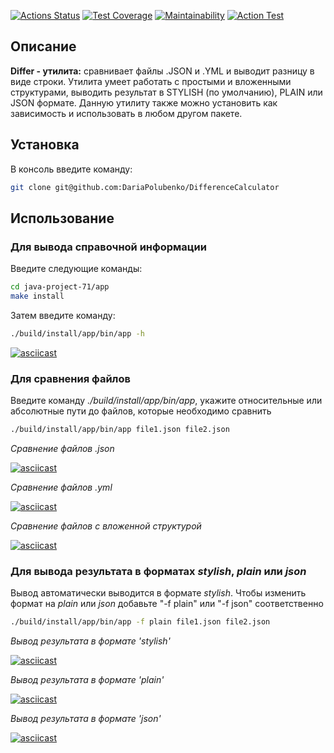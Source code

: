 [![Actions Status](https://github.com/DariaPolubenko/java-project-71/actions/workflows/hexlet-check.yml/badge.svg)](https://github.com/DariaPolubenko/java-project-71/actions)
[![Test Coverage](https://api.codeclimate.com/v1/badges/2e9106abf701b80f8eb4/test_coverage)](https://codeclimate.com/github/DariaPolubenko/java-project-71/test_coverage)
[![Maintainability](https://api.codeclimate.com/v1/badges/2e9106abf701b80f8eb4/maintainability)](https://codeclimate.com/github/DariaPolubenko/java-project-71/maintainability)
[![Action Test](https://github.com/DariaPolubenko/java-project-71/actions/workflows/main.yml/badge.svg)](https://github.com/DariaPolubenko/java-project-71/actions)


## Описание
**Differ - утилита:**
сравнивает файлы .JSON и .YML и выводит разницу в виде строки.
Утилита умеет работать с простыми и вложенными структурами, выводить результат в STYLISH (по умолчанию), PLAIN или JSON формате.
Данную утилиту также можно установить как зависимость и использовать в любом другом пакете.


## Установка
В консоль введите команду:
```bash
git clone git@github.com:DariaPolubenko/DifferenceCalculator
```


## Использование

### Для вывода справочной информации
Введите следующие команды:
```bash
cd java-project-71/app
make install
```

Затем введите команду:
```bash
./build/install/app/bin/app -h
```
[![asciicast](https://asciinema.org/a/657399.svg)](https://asciinema.org/a/657399)



### Для сравнения файлов
Введите команду _./build/install/app/bin/app_, укажите относительные или абсолютные пути до файлов, которые необходимо сравнить
```bash
./build/install/app/bin/app file1.json file2.json
```

_Сравнение файлов .json_

[![asciicast](https://asciinema.org/a/657400.svg)](https://asciinema.org/a/657400)


_Сравнение файлов .yml_

[![asciicast](https://asciinema.org/a/657401.svg)](https://asciinema.org/a/657401)


_Сравнение файлов с вложенной структурой_

[![asciicast](https://asciinema.org/a/657397.svg)](https://asciinema.org/a/657397)



### Для вывода результата в форматах _stylish_, _plain_ или _json_
Вывод автоматически выводится в формате _stylish_.
Чтобы изменить формат на _plain_ или _json_  добавьте "-f plain" или "-f json" соответственно
```bash
./build/install/app/bin/app -f plain file1.json file2.json
```

_Вывод результата в формате 'stylish'_

[![asciicast](https://asciinema.org/a/657402.svg)](https://asciinema.org/a/657402)

_Вывод результата в формате 'plain'_

[![asciicast](https://asciinema.org/a/657404.svg)](https://asciinema.org/a/657404)

_Вывод результата в формате 'json'_

[![asciicast](https://asciinema.org/a/657405.svg)](https://asciinema.org/a/657405)




